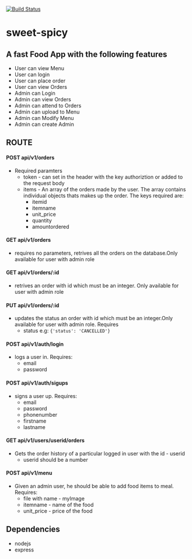 [![Build Status](https://travis-ci.org/charlesinto/sweet-spicy.svg?branch=develop-challenge3)](https://travis-ci.org/charlesinto/sweet-spicy)

# sweet-spicy
## A fast Food App with the following features
* User can view Menu
* User can login
* User can place order
* User can view Orders
* Admin can Login
* Admin can view Orders
* Admin can attend to Orders
* Admin can upload to Menu
* Admin can Modify Menu
* Admin can create Admin

## ROUTE
#### POST api/v1/orders
* Required paramters
  * token - can set in the header with the key authoriztion or added to the request body
  * items - An array of the orders made by the user. The array contains individual objects thats makes up the order. The keys required are: 
    * itemid
    * itemname
    * unit_price
    * quantity
    * amountordered
#### GET api/v1/orders
* requires no parameters, retrives all the orders on the database.Only available for user with admin role

#### GET api/v1/orders/:id
* retrives an order with id which must be an integer. Only available for user with admin role

#### PUT api/v1/orders/:id
* updates the status an order with id which must be an integer.Only available for user with admin role. Requires
    * status e.g:
     ` {'status': 'CANCELLED'} `
#### POST api/v1/auth/login
* logs a user in. Requires:
  * email
  * password

#### POST api/v1/auth/sigups
* signs a user up. Requires:
  * email
  * password
  * phonenumber
  * firstname
  * lastname
#### GET api/v1/users/userid/orders
  * Gets the order history of a particular logged in user with the id - userid
      * userid should be a number

#### POST api/v1/menu
  * Given an admin user, he should be able to add food items to meal. Requires:
    * file with name - myImage
    * itemname - name of the food
    * unit_price - price of the food

## Dependencies
* nodejs
* express
